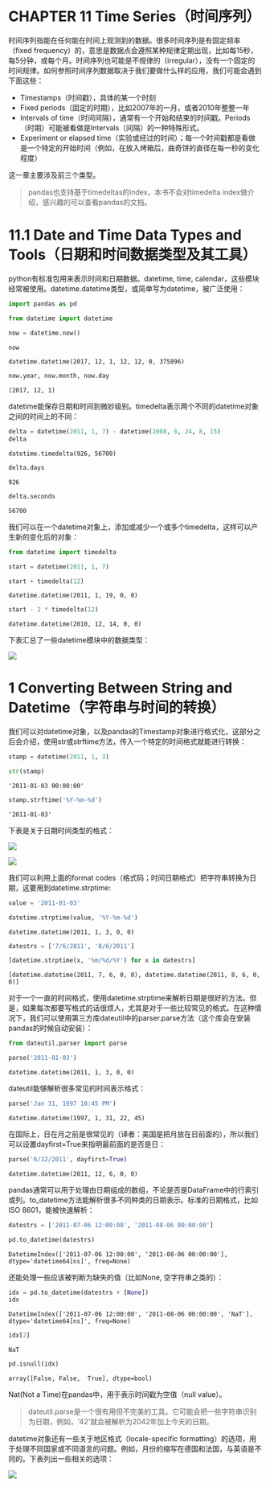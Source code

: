 
# CHAPTER 11 Time Series（时间序列）

时间序列指能在任何能在时间上观测到的数据。很多时间序列是有固定频率（fixed frequency）的，意思是数据点会遵照某种规律定期出现，比如每15秒，每5分钟，或每个月。时间序列也可能是不规律的（irregular），没有一个固定的时间规律。如何参照时间序列数据取决于我们要做什么样的应用，我们可能会遇到下面这些：

- Timestamps（时间戳），具体的某一个时刻
- Fixed periods（固定的时期），比如2007年的一月，或者2010年整整一年
- Intervals of time（时间间隔），通常有一个开始和结束的时间戳。Periods（时期）可能被看做是Intervals（间隔）的一种特殊形式。
- Experiment or elapsed time（实验或经过的时间）；每一个时间戳都是看做是一个特定的开始时间（例如，在放入烤箱后，曲奇饼的直径在每一秒的变化程度）

这一章主要涉及前三个类型。

> pandas也支持基于timedeltas的index，本书不会对timedelta index做介绍，感兴趣的可以查看pandas的文档。


# 11.1 Date and Time Data Types and Tools（日期和时间数据类型及其工具）

python有标准包用来表示时间和日期数据。datetime, time, calendar，这些模块经常被使用。datetime.datetime类型，或简单写为datetime，被广泛使用：



```python
import pandas as pd
```


```python
from datetime import datetime
```


```python
now = datetime.now()
```


```python
now
```




    datetime.datetime(2017, 12, 1, 12, 12, 0, 375896)




```python
now.year, now.month, now.day
```




    (2017, 12, 1)



datetime能保存日期和时间到微妙级别。timedelta表示两个不同的datetime对象之间的时间上的不同：


```python
delta = datetime(2011, 1, 7) - datetime(2008, 6, 24, 8, 15)
delta
```




    datetime.timedelta(926, 56700)




```python
delta.days
```




    926




```python
delta.seconds
```




    56700



我们可以在一个datetime对象上，添加或减少一个或多个timedelta，这样可以产生新的变化后的对象：


```python
from datetime import timedelta
```


```python
start = datetime(2011, 1, 7)
```


```python
start + timedelta(12)
```




    datetime.datetime(2011, 1, 19, 0, 0)




```python
start - 2 * timedelta(12)
```




    datetime.datetime(2010, 12, 14, 0, 0)



下表汇总了一些datetime模块中的数据类型：

![](http://oydgk2hgw.bkt.clouddn.com/pydata-book/wqo6m.png)

# 1 Converting Between String and Datetime（字符串与时间的转换）

我们可以对datetime对象，以及pandas的Timestamp对象进行格式化，这部分之后会介绍，使用str或strftime方法，传入一个特定的时间格式就能进行转换：


```python
stamp = datetime(2011, 1, 3)
```


```python
str(stamp)
```




    '2011-01-03 00:00:00'




```python
stamp.strftime('%Y-%m-%d')
```




    '2011-01-03'



下表是关于日期时间类型的格式：

![](http://oydgk2hgw.bkt.clouddn.com/pydata-book/r98dw.png)

![](http://oydgk2hgw.bkt.clouddn.com/pydata-book/bc9e8.png)

我们可以利用上面的format codes（格式码；时间日期格式）把字符串转换为日期，这要用到datetime.strptime:


```python
value = '2011-01-03'
```


```python
datetime.strptime(value, '%Y-%m-%d')
```




    datetime.datetime(2011, 1, 3, 0, 0)




```python
datestrs = ['7/6/2011', '8/6/2011']
```


```python
[datetime.strptime(x, '%m/%d/%Y') for x in datestrs]
```




    [datetime.datetime(2011, 7, 6, 0, 0), datetime.datetime(2011, 8, 6, 0, 0)]



对于一个一直的时间格式，使用datetime.strptime来解析日期是很好的方法。但是，如果每次都要写格式的话很烦人，尤其是对于一些比较常见的格式。在这种情况下，我们可以使用第三方库dateutil中的parser.parse方法（这个库会在安装pandas的时候自动安装）：


```python
from dateutil.parser import parse
```


```python
parse('2011-01-03')
```




    datetime.datetime(2011, 1, 3, 0, 0)



dateutil能够解析很多常见的时间表示格式：


```python
parse('Jan 31, 1997 10:45 PM')
```




    datetime.datetime(1997, 1, 31, 22, 45)



在国际上，日在月之前是很常见的（译者：美国是把月放在日前面的），所以我们可以设置dayfirst=True来指明最前面的是否是日：


```python
parse('6/12/2011', dayfirst=True)
```




    datetime.datetime(2011, 12, 6, 0, 0)



pandas通常可以用于处理由日期组成的数组，不论是否是DataFrame中的行索引或列。to_datetime方法能解析很多不同种类的日期表示。标准的日期格式，比如ISO 8601，能被快速解析：


```python
datestrs = ['2011-07-06 12:00:00', '2011-08-06 00:00:00']
```


```python
pd.to_datetime(datestrs)
```




    DatetimeIndex(['2011-07-06 12:00:00', '2011-08-06 00:00:00'], dtype='datetime64[ns]', freq=None)



还能处理一些应该被判断为缺失的值（比如None, 空字符串之类的）：


```python
idx = pd.to_datetime(datestrs + [None])
idx
```




    DatetimeIndex(['2011-07-06 12:00:00', '2011-08-06 00:00:00', 'NaT'], dtype='datetime64[ns]', freq=None)




```python
idx[2]
```




    NaT




```python
pd.isnull(idx)
```




    array([False, False,  True], dtype=bool)



Nat(Not a Time)在pandas中，用于表示时间戳为空值（null value）。

> dateutil.parse是一个很有用但不完美的工具。它可能会把一些字符串识别为日期，例如，'42'就会被解析为2042年加上今天的日期。

datetime对象还有一些关于地区格式（locale-specific formatting）的选项，用于处理不同国家或不同语言的问题。例如，月份的缩写在德国和法国，与英语是不同的。下表列出一些相关的选项：

![](http://oydgk2hgw.bkt.clouddn.com/pydata-book/gp2fy.png)
